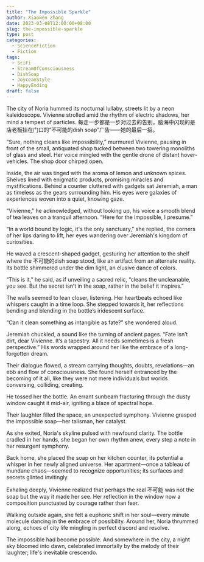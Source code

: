 ```yaml
---
title: "The Impossible Sparkle"
author: Xiaowen Zhang
date: 2023-03-08T12:00:00+08:00
slug: the-impossible-sparkle
type: post
categories:
  - ScienceFiction
  - Fiction
tags:
  - SciFi
  - StreamOfConsciousness
  - DishSoap
  - JoyceanStyle
  - HappyEnding
draft: false
---
```


The city of Noria hummed its nocturnal lullaby, streets lit by a neon kaleidoscope. Vivienne strolled amid the rhythm of electric shadows, her mind a tempest of particles. 每走一步都是一步对过去的告别，脑海中闪现的是店老板挂在门口的“不可能的dish soap”广告——她的最后一招。

“Sure, nothing cleans like impossibility,” murmured Vivienne, pausing in front of the small, antiquated shop tucked between two towering monoliths of glass and steel. Her voice mingled with the gentle drone of distant hover-vehicles. The shop door chirped open.

Inside, the air was tinged with the aroma of lemon and unknown spices. Shelves lined with enigmatic products, promising miracles and mystifications. Behind a counter cluttered with gadgets sat Jeremiah, a man as timeless as the gears surrounding him. His eyes were galaxies of experiences woven into a quiet, knowing gaze. 

“Vivienne,” he acknowledged, without looking up, his voice a smooth blend of tea leaves on a tranquil afternoon. “Here for the impossible, I presume.”

“In a world bound by logic, it's the only sanctuary,” she replied, the corners of her lips daring to lift, her eyes wandering over Jeremiah's kingdom of curiosities.

He waved a crescent-shaped gadget, gesturing her attention to the shelf where the 不可能的dish soap stood, like an artifact from an alternate reality. Its bottle shimmered under the dim light, an elusive dance of colors.

“This is it,” he said, as if unveiling a sacred relic, “cleans the uncleanable, you see. But the secret isn’t in the soap, rather in the belief it inspires.”

The walls seemed to lean closer, listening. Her heartbeats echoed like whispers caught in a time loop. She stepped towards it, her reflections bending and blending in the bottle’s iridescent surface.

“Can it clean something as intangible as fate?” she wondered aloud.

Jeremiah chuckled, a sound like the turning of ancient pages. “Fate isn’t dirt, dear Vivienne. It’s a tapestry. All it needs sometimes is a fresh perspective.” His words wrapped around her like the embrace of a long-forgotten dream.

Their dialogue flowed, a stream carrying thoughts, doubts, revelations—an ebb and flow of consciousness. She found herself entranced by the becoming of it all, like they were not mere individuals but worlds conversing, colliding, creating.

He tossed her the bottle. An errant sunbeam fracturing through the dusty window caught it mid-air, igniting a blaze of spectral hope.

Their laughter filled the space, an unexpected symphony. Vivienne grasped the impossible soap—her talisman, her catalyst.

As she exited, Noria's skyline pulsed with newfound clarity. The bottle cradled in her hands, she began her own rhythm anew, every step a note in her resurgent symphony.

Back home, she placed the soap on her kitchen counter, its potential a whisper in her newly aligned universe. Her apartment—once a tableau of mundane chaos—seemed to recognize opportunities; its surfaces and secrets glinted invitingly.

Exhaling deeply, Vivienne realized that perhaps the real 不可能 was not the soap but the way it made her see. Her reflection in the window now a composition punctuated by courage rather than fear.

Walking outside again, she felt a euphoric shift in her soul—every minute molecule dancing in the embrace of possibility. Around her, Noria thrummed along, echoes of city life mingling in perfect discord and resolve.

The impossible had become possible. And somewhere in the city, a night sky bloomed into dawn, celebrated immortally by the melody of their laughter; life's inevitable crescendo.
